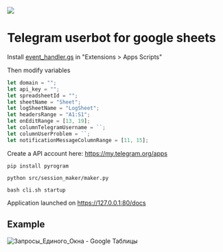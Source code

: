 [![][black-shield]][black]

[black]: http://github.com/psf/black

[black-shield]: https://img.shields.io/badge/code%20style-black-black.svg?style=for-the-badge&labelColor=gray

# Telegram userbot for google sheets

Install [event_handler.gs](google-scripts/event_handler.gs) in "Extensions > Apps Scripts"

Then modify variables

```js
let domain = "";
let api_key = "";
let spreadsheetId = "";
let sheetName = "Sheet";
let logSheetName = "LogSheet";
let headersRange = "A1:S1";
let onEditRange = [13, 19];
let columnTelegramUsername = ``;
let columnUserProblem = ``;
let notificationMessageColumnRange = [11, 15];
```

Create a API account here: https://my.telegram.org/apps

`pip install pyrogram
`

`python src/session_maker/maker.py
`

`bash cli.sh startup
`

Application launched on https://127.0.0.1:80/docs

## Example

![Запросы_Единого_Окна - Google Таблицы](https://github.com/coolworld2049/telegram_userbot_google_sheets/assets/82733942/4ac8c19f-1d6e-4642-9670-9afdf1746f6a)


